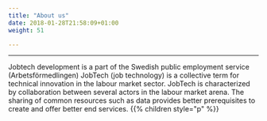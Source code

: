 ```yaml
---
title: "About us"
date: 2018-01-28T21:58:09+01:00
weight: 51

---
```


<hr>
Jobtech development is a part of the Swedish public employment service (Arbetsförmedlingen)  
JobTech (job technology)
is a collective term for technical innovation in the labour market sector. JobTech is characterized by collaboration between several actors in the labour market arena. The sharing of common resources such as data provides better prerequisites to create and offer better end services.
{{% children style="p" %}}